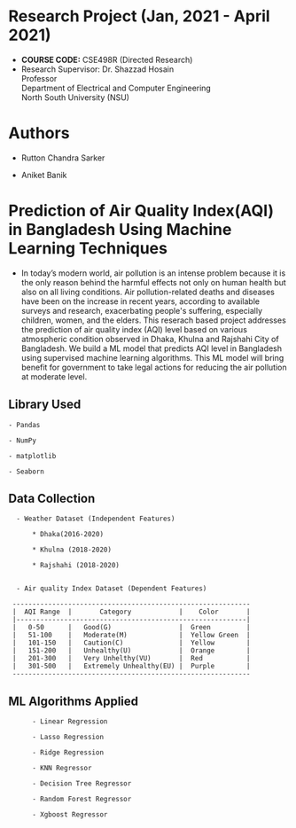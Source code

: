 # Research Project (Jan, 2021 - April 2021)

* **COURSE CODE:** CSE498R (Directed Research) <br>
* Research Supervisor: Dr. Shazzad Hosain  <br> 
  Professor  <br>
  Department of Electrical and Computer Engineering  <br>
  North South University (NSU) 
  


# Authors
* Rutton Chandra Sarker 

* Aniket Banik
##

# Prediction of Air Quality Index(AQI) in Bangladesh Using Machine Learning Techniques

* In today’s modern world, air pollution is an intense problem because it is the only reason behind the harmful effects not only on human health but also on all living conditions. Air pollution-related deaths and diseases have been on the increase in recent years, according to available surveys and research, exacerbating people's suffering, especially children, women, and the elders. This reserach based project addresses the prediction of air quality index (AQI) level based on various atmospheric condition observed in Dhaka, Khulna and Rajshahi City of Bangladesh. We build a ML model that predicts AQI level in Bangladesh using supervised machine learning algorithms. This ML model will bring benefit for government to take legal actions for reducing the air pollution at moderate level.

##

 ## Library Used
 
    - Pandas
     
    - NumPy
     
    - matplotlib
     
    - Seaborn
         
 ##
 ## Data Collection
 
      - Weather Dataset (Independent Features)
 
          * Dhaka(2016-2020)
      
          * Khulna (2018-2020)
      
          * Rajshahi (2018-2020)
    
     
      - Air quality Index Dataset (Dependent Features)
      
     ------------------------------------------------------------
     |  AQI Range  |       Category            |    Color       |
     |----------------------------------------------------------|
     |   0-50      |   Good(G)                 |  Green         | 
     |   51-100    |   Moderate(M)             |  Yellow Green  | 
     |   101-150   |   Caution(C)              |  Yellow        | 
     |   151-200   |   Unhealthy(U)            |  Orange        |
     |   201-300   |   Very Unhelthy(VU)       |  Red           |
     |   301-500   |   Extremely Unhealthy(EU) |  Purple        |
     ------------------------------------------------------------
 
    
   ##  ML Algorithms Applied
     
          - Linear Regression
          
          - Lasso Regression
          
          - Ridge Regression
          
          - KNN Regressor
          
          - Decision Tree Regressor
          
          - Random Forest Regressor
          
          - Xgboost Regressor
          
          
         
         
